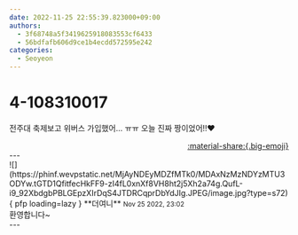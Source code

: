 ```yaml
---
date: 2022-11-25 22:55:39.823000+09:00
authors:
  - 3f68748a5f3419625918083553cf6433
  - 56bdfafb606d9ce1b4ecdd572595e242
categories:
  - Seoyeon
---
```


# 4-108310017

<div class="post-container" markdown="1">
<div class="content-container md-sidebar__scrollwrap" markdown="1">

전주대 축제보고 위버스 가입했어... ㅠㅠ 오늘 진짜 짱이었어!!❤️

</div>
</div>

<div style="text-align: right;" markdown="1">
<a href="https://weverse.io/fromis9/fanpost/4-108310017" style="text-align: right;">:material-share:{.big-emoji}</a>
</div>
---

<div class="comments-container md-sidebar__scrollwrap" markdown="1">
<div class="comment" markdown="1">
<div class='id-container' markdown="1">
![](https://phinf.wevpstatic.net/MjAyNDEyMDZfMTk0/MDAxNzMzNDYzMTU3ODYw.tGTD1QfitfecHkFF9-zI4fL0xnXf8VH8ht2j5Xh2a74g.QufL-i9_92XbdgbPBLGEpzXIrDqS4JTDRCqprDbYdJIg.JPEG/image.jpg?type=s72){ pfp loading=lazy }
**<span class="artist">더여니</span>** <small>Nov 25 2022, 23:02</small><br>
</div>
<div class='comment-body' markdown="1">
환영합니다~
</div>
</div>
</div>
---
